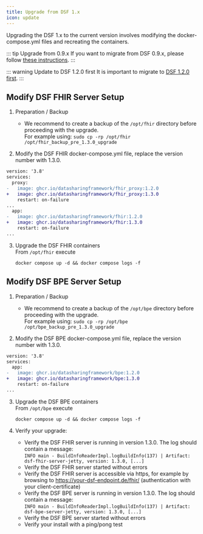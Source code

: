 ```yaml
---
title: Upgrade from DSF 1.x
icon: update
---
```


Upgrading the DSF 1.x to the current version involves modifying the docker-compose.yml files and recreating the containers.


::: tip Upgrade from 0.9.x
If you want to migrate from DSF 0.9.x, please follow [these instructions](upgrade-from-0).
:::

::: warning Update to DSF 1.2.0 first
It is important to migrate to [DSF 1.2.0 first](/v1.2.0/maintain/upgrade-from-1).
:::


## Modify DSF FHIR Server Setup
1. Preparation / Backup
    * We recommend to create a backup of the `/opt/fhir` directory before proceeding with the upgrade.  
    For example using: `sudo cp -rp /opt/fhir /opt/fhir_backup_pre_1.3.0_upgrade`

2. Modify the DSF FHIR docker-compose.yml file, replace the version number with 1.3.0.
```diff
version: '3.8'
services:
  proxy:
-   image: ghcr.io/datasharingframework/fhir_proxy:1.2.0
+   image: ghcr.io/datasharingframework/fhir_proxy:1.3.0
    restart: on-failure
...
  app:
-   image: ghcr.io/datasharingframework/fhir:1.2.0
+   image: ghcr.io/datasharingframework/fhir:1.3.0
    restart: on-failure
...
```

3. Upgrade the DSF FHIR containers  
    From `/opt/fhir` execute  
    ```
    docker compose up -d && docker compose logs -f
    ```

## Modify DSF BPE Server Setup
1. Preparation / Backup
    * We recommend to create a backup of the `/opt/bpe` directory before proceeding with the upgrade.  
    For example using: `sudo cp -rp /opt/bpe /opt/bpe_backup_pre_1.3.0_upgrade`

2. Modify the DSF BPE docker-compose.yml file, replace the version number with 1.3.0.
```diff
version: '3.8'
services:
  app:
-   image: ghcr.io/datasharingframework/bpe:1.2.0
+   image: ghcr.io/datasharingframework/bpe:1.3.0
    restart: on-failure
...
```

3. Upgrade the DSF BPE containers  
    From `/opt/bpe` execute  
    ```
    docker compose up -d && docker compose logs -f
    ```

4. Verify your upgrade:
    * Verify the DSF FHIR server is running in version 1.3.0. The log should contain a message:  
        `INFO main - BuildInfoReaderImpl.logBuildInfo(137) | Artifact: dsf-fhir-server-jetty, version: 1.3.0, [...]`
    * Verify the DSF FHIR server started without errors
    * Verify the DSF FHIR server is accessible via https, for example by browsing to https://your-dsf-endpoint.de/fhir/ (authentication with your client-certificate)
    * Verify the DSF BPE server is running in version 1.3.0. The log should contain a message:  
        `INFO main - BuildInfoReaderImpl.logBuildInfo(137) | Artifact: dsf-bpe-server-jetty, version: 1.3.0, [...]`
    * Verify the DSF BPE server started without errors
    * Verify your install with a ping/pong test  
